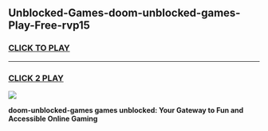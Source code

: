 
## Unblocked-Games-doom-unblocked-games-Play-Free-rvp15
<h3>
<a href="https://premium76.site?title=doom-unblocked-games&ref=21A">CLICK TO PLAY</a></h3>
<hr>

<h3>
<a href="https://premium76.site?title=doom-unblocked-games&ref=21A">CLICK 2 PLAY</a>
  
</h3>

<a href="https://premium76.site?title=doom-unblocked-games&ref=21A"><img src="https://clearcache.store/games.png"></a>


**doom-unblocked-games games unblocked: Your Gateway to Fun and Accessible Online Gaming**
